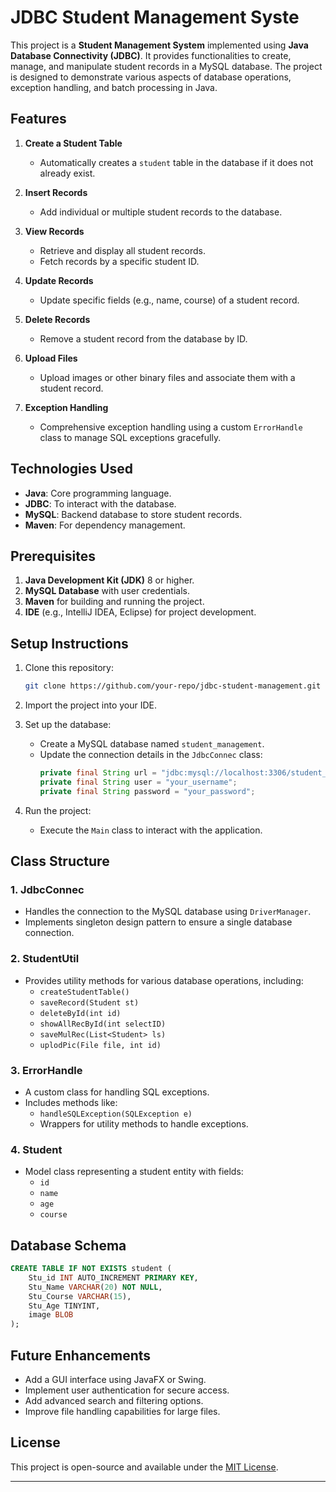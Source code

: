 # JDBC Student Management Syste

This project is a **Student Management System** implemented using **Java Database Connectivity (JDBC)**. It provides functionalities to create, manage, and manipulate student records in a MySQL database. The project is designed to demonstrate various aspects of database operations, exception handling, and batch processing in Java.

## Features

1. **Create a Student Table**
   - Automatically creates a `student` table in the database if it does not already exist.

2. **Insert Records**
   - Add individual or multiple student records to the database.

3. **View Records**
   - Retrieve and display all student records.
   - Fetch records by a specific student ID.

4. **Update Records**
   - Update specific fields (e.g., name, course) of a student record.

5. **Delete Records**
   - Remove a student record from the database by ID.

6. **Upload Files**
   - Upload images or other binary files and associate them with a student record.

7. **Exception Handling**
   - Comprehensive exception handling using a custom `ErrorHandle` class to manage SQL exceptions gracefully.

## Technologies Used

- **Java**: Core programming language.
- **JDBC**: To interact with the database.
- **MySQL**: Backend database to store student records.
- **Maven**: For dependency management.

## Prerequisites

1. **Java Development Kit (JDK)** 8 or higher.
2. **MySQL Database** with user credentials.
3. **Maven** for building and running the project.
4. **IDE** (e.g., IntelliJ IDEA, Eclipse) for project development.

## Setup Instructions

1. Clone this repository:
   ```bash
   git clone https://github.com/your-repo/jdbc-student-management.git
   ```

2. Import the project into your IDE.

3. Set up the database:
   - Create a MySQL database named `student_management`.
   - Update the connection details in the `JdbcConnec` class:
     ```java
     private final String url = "jdbc:mysql://localhost:3306/student_management";
     private final String user = "your_username";
     private final String password = "your_password";
     ```

4. Run the project:
   - Execute the `Main` class to interact with the application.

## Class Structure

### 1. **JdbcConnec**
- Handles the connection to the MySQL database using `DriverManager`.
- Implements singleton design pattern to ensure a single database connection.

### 2. **StudentUtil**
- Provides utility methods for various database operations, including:
  - `createStudentTable()`
  - `saveRecord(Student st)`
  - `deleteById(int id)`
  - `showAllRecById(int selectID)`
  - `saveMulRec(List<Student> ls)`
  - `uplodPic(File file, int id)`

### 3. **ErrorHandle**
- A custom class for handling SQL exceptions.
- Includes methods like:
  - `handleSQLException(SQLException e)`
  - Wrappers for utility methods to handle exceptions.

### 4. **Student**
- Model class representing a student entity with fields:
  - `id`
  - `name`
  - `age`
  - `course`

## Database Schema

```sql
CREATE TABLE IF NOT EXISTS student (
    Stu_id INT AUTO_INCREMENT PRIMARY KEY,
    Stu_Name VARCHAR(20) NOT NULL,
    Stu_Course VARCHAR(15),
    Stu_Age TINYINT,
    image BLOB
);
```

## Future Enhancements

- Add a GUI interface using JavaFX or Swing.
- Implement user authentication for secure access.
- Add advanced search and filtering options.
- Improve file handling capabilities for large files.

## License

This project is open-source and available under the [MIT License](LICENSE).

---

